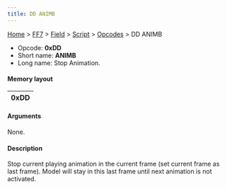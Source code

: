```yaml
---
title: DD ANIMB
---
```


[Home](../../../../Main%20Page.md) > [FF7](../../../../FF7.md) > [Field](../../../Field.md) > [Script](../../Script.md) > [Opcodes](../Opcodes.md) > DD ANIMB

-   Opcode: **0xDD**
-   Short name: **ANIMB**
-   Long name: Stop Animation.

#### Memory layout

| 0xDD |
|------|

#### Arguments

None.

#### Description

Stop current playing animation in the current frame (set current frame
as last frame). Model will stay in this last frame until next animation
is not activated.
